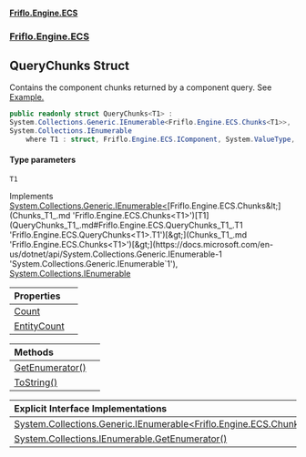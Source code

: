 #### [Friflo.Engine.ECS](index.md 'index')
### [Friflo.Engine.ECS](Friflo.Engine.ECS.md 'Friflo.Engine.ECS')

## QueryChunks<T1> Struct

Contains the component chunks returned by a component query.
See <a href="https://github.com/friflo/Friflo.Json.Fliox/blob/main/Engine/README.md#enumerate-query-chunks">Example.</a>

```csharp
public readonly struct QueryChunks<T1> :
System.Collections.Generic.IEnumerable<Friflo.Engine.ECS.Chunks<T1>>,
System.Collections.IEnumerable
    where T1 : struct, Friflo.Engine.ECS.IComponent, System.ValueType, System.ValueType
```
#### Type parameters

<a name='Friflo.Engine.ECS.QueryChunks_T1_.T1'></a>

`T1`

Implements [System.Collections.Generic.IEnumerable&lt;](https://docs.microsoft.com/en-us/dotnet/api/System.Collections.Generic.IEnumerable-1 'System.Collections.Generic.IEnumerable`1')[Friflo.Engine.ECS.Chunks&lt;](Chunks_T1_.md 'Friflo.Engine.ECS.Chunks<T1>')[T1](QueryChunks_T1_.md#Friflo.Engine.ECS.QueryChunks_T1_.T1 'Friflo.Engine.ECS.QueryChunks<T1>.T1')[&gt;](Chunks_T1_.md 'Friflo.Engine.ECS.Chunks<T1>')[&gt;](https://docs.microsoft.com/en-us/dotnet/api/System.Collections.Generic.IEnumerable-1 'System.Collections.Generic.IEnumerable`1'), [System.Collections.IEnumerable](https://docs.microsoft.com/en-us/dotnet/api/System.Collections.IEnumerable 'System.Collections.IEnumerable')

| Properties | |
| :--- | :--- |
| [Count](QueryChunks_T1_.Count.md 'Friflo.Engine.ECS.QueryChunks<T1>.Count') | |
| [EntityCount](QueryChunks_T1_.EntityCount.md 'Friflo.Engine.ECS.QueryChunks<T1>.EntityCount') | |

| Methods | |
| :--- | :--- |
| [GetEnumerator()](QueryChunks_T1_.GetEnumerator().md 'Friflo.Engine.ECS.QueryChunks<T1>.GetEnumerator()') | |
| [ToString()](QueryChunks_T1_.ToString().md 'Friflo.Engine.ECS.QueryChunks<T1>.ToString()') | |

| Explicit Interface Implementations | |
| :--- | :--- |
| [System.Collections.Generic.IEnumerable&lt;Friflo.Engine.ECS.Chunks&lt;T1&gt;&gt;.GetEnumerator()](QueryChunks_T1_.System.Collections.Generic.IEnumerable_Friflo.Engine.ECS.Chunks_T1__.GetEnumerator().md 'Friflo.Engine.ECS.QueryChunks<T1>.System.Collections.Generic.IEnumerable<Friflo.Engine.ECS.Chunks<T1>>.GetEnumerator()') | |
| [System.Collections.IEnumerable.GetEnumerator()](QueryChunks_T1_.System.Collections.IEnumerable.GetEnumerator().md 'Friflo.Engine.ECS.QueryChunks<T1>.System.Collections.IEnumerable.GetEnumerator()') | |
